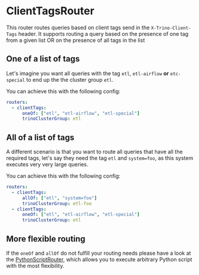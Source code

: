 # ClientTagsRouter

This router routes queries based on client tags send in the `X-Trino-Client-Tags` header.
It supports routing a query based on the presence of one tag from a given list OR on the presence of all tags in the list

## One of a list of tags

Let's imagine you want all queries with the tag `etl`, `etl-airflow` **or** `etc-special` to end up the the cluster group `etl`.

You can achieve this with the following config:

```yaml
routers:
  - clientTags:
      oneOf: ["etl", "etl-airflow", "etl-special"]
      trinoClusterGroup: etl
```

## All of a list of tags

A different scenario is that you want to route all queries that have all the required tags, let's say they need the tag `etl` and `system=foo`, as this system executes very very large queries.

You can achieve this with the following config:

```yaml
routers:
  - clientTags:
      allOf: ["etl", "system=foo"]
      trinoClusterGroup: etl-foo
  - clientTags:
      oneOf: ["etl", "etl-airflow", "etl-special"]
      trinoClusterGroup: etl
```

## More flexible routing

If the `oneOf` and `allOf` do not fulfill your routing needs please have a look at the [PythonScriptRouter](./PythonScriptRouter.md), which allows you to execute arbitrary Python script with the most flexibility.
